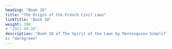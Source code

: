 ```yaml
---
heading: "Book 28"
title: "The Origin of the French Civil Laws"
linkTitle: "Book 28"
weight: 190
# "2021-09-30"
description: "Book 28 of The Spirit of the Laws by Montesquieu Simplified in 45 chapters"
c: "darkgreen"
---
```


